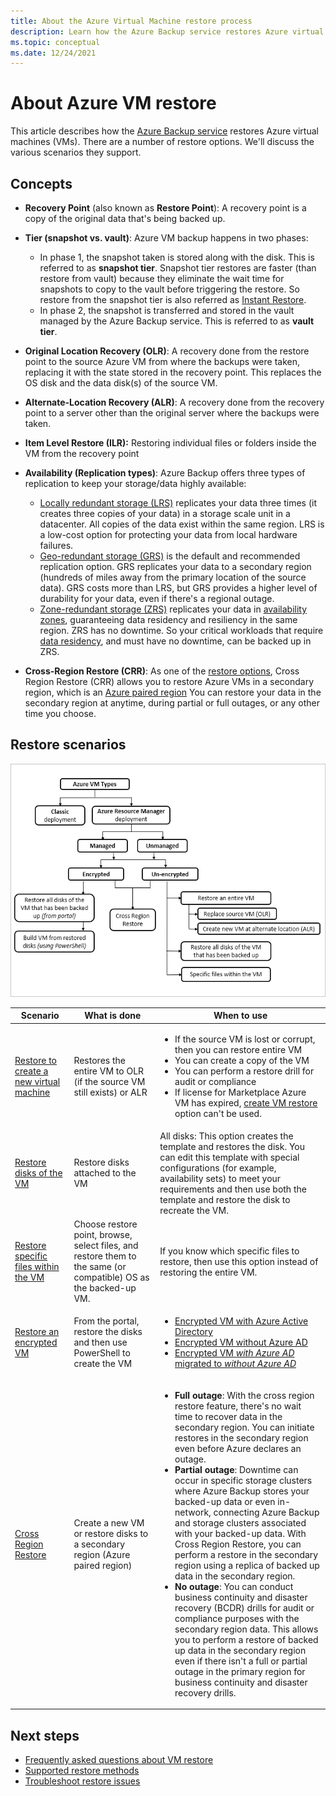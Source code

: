 ```yaml
---
title: About the Azure Virtual Machine restore process
description: Learn how the Azure Backup service restores Azure virtual machines
ms.topic: conceptual
ms.date: 12/24/2021
---
```


# About Azure VM restore

This article describes how the [Azure Backup service](./backup-overview.md) restores Azure virtual machines (VMs). There are a number of restore options. We'll discuss the various scenarios they support.

## Concepts

- **Recovery Point** (also known as **Restore Point**): A recovery point is a copy of the original data that's being backed up.

- **Tier (snapshot vs. vault)**:  Azure VM backup happens in two phases:

  - In phase 1, the snapshot taken is stored along with the disk. This is referred to as **snapshot tier**. Snapshot tier restores are faster (than restore from vault) because they eliminate the wait time for snapshots to copy to the vault before triggering the restore. So restore from the snapshot tier is also referred as [Instant Restore](./backup-instant-restore-capability.md).
  - In phase 2, the snapshot is transferred and stored in the vault managed by the Azure Backup service. This is referred to as **vault tier**.

- **Original Location Recovery (OLR)**: A recovery done from the restore point to the source Azure VM from where the backups were taken, replacing it with the state stored in the recovery point. This replaces the OS disk and the data disk(s) of the source VM.

- **Alternate-Location Recovery (ALR)**: A recovery done from the recovery point to a server other than the original server where the backups were taken.

- **Item Level Restore (ILR):** Restoring individual files or folders inside the VM from the recovery point

- **Availability (Replication types)**: Azure Backup offers three types of replication to keep your storage/data highly available:
  - [Locally redundant storage (LRS)](../storage/common/storage-redundancy.md#locally-redundant-storage) replicates your data three times (it creates three copies of your data) in a storage scale unit in a datacenter. All copies of the data exist within the same region. LRS is a low-cost option for protecting your data from local hardware failures.
  - [Geo-redundant storage (GRS)](../storage/common/storage-redundancy.md#geo-redundant-storage) is the default and recommended replication option. GRS replicates your data to a secondary region (hundreds of miles away from the primary location of the source data). GRS costs more than LRS, but GRS provides a higher level of durability for your data, even if there's a regional outage.
  - [Zone-redundant storage (ZRS)](../storage/common/storage-redundancy.md#zone-redundant-storage) replicates your data in [availability zones](../availability-zones/az-overview.md#availability-zones), guaranteeing data residency and resiliency in the same region. ZRS has no downtime. So your critical workloads that require [data residency](https://azure.microsoft.com/resources/achieving-compliant-data-residency-and-security-with-azure/), and must have no downtime, can be backed up in ZRS.

- **Cross-Region Restore (CRR)**: As one of the [restore options](./backup-azure-arm-restore-vms.md#restore-options), Cross Region Restore (CRR) allows you to restore Azure VMs in a secondary region, which is an [Azure paired region](../availability-zones/cross-region-replication-azure.md) You can restore your data in the secondary region at anytime,  during partial or full outages, or any other time you choose. 

## Restore scenarios

![Restore scenarios ](./media/about-azure-vm-restore/recovery-scenarios.png)

| **Scenario**                                                 | **What is done**                                             | **When to use**                                              |
| ------------------------------------------------------------ | ------------------------------------------------------------ | ------------------------------------------------------------ |
| [Restore to create a new virtual machine](./backup-azure-arm-restore-vms.md) | Restores the entire VM to OLR (if the source VM still exists) or ALR | <ul><li> If the source VM is lost or  corrupt, then you can restore entire VM  <li> You can create a copy of the  VM  <li> You can perform a restore  drill for audit or compliance  <li> If license for Marketplace Azure VM has expired, [create VM restore](./backup-azure-arm-restore-vms.md#create-a-vm) option can't be used.</ul> |
| [Restore disks of the VM](./backup-azure-arm-restore-vms.md#restore-disks) | Restore disks attached to the VM                             |  All disks: This option creates the template and restores the disk. You can edit this template  with special configurations (for example, availability sets) to meet your requirements  and then use both the template and restore the disk to recreate the VM. |
| [Restore specific files within the VM](./backup-azure-restore-files-from-vm.md) | Choose restore point, browse, select files, and restore them to the  same (or compatible) OS as the backed-up VM. |  If you know which specific  files to restore, then use this option instead of restoring the entire VM. |
| [Restore an encrypted VM](./backup-azure-vms-encryption.md) | From the portal, restore the disks and then use PowerShell to create the VM | <ul><li> [Encrypted VM with  Azure Active Directory](../virtual-machines/windows/disk-encryption-windows-aad.md)  <li> [Encrypted VM  without Azure AD](../virtual-machines/windows/disk-encryption-windows.md) <li> [Encrypted VM *with Azure AD* migrated to *without Azure AD*](../virtual-machines/windows/disk-encryption-faq.yml#can-i-migrate-vms-that-were-encrypted-with-an-azure-ad-app-to-encryption-without-an-azure-ad-app-)</ul> |
| [Cross Region Restore](./backup-azure-arm-restore-vms.md#cross-region-restore) | Create a new VM or restore disks to a  secondary region (Azure paired region) | <ul><li> **Full outage**:  With the cross region restore feature, there's no wait time to recover data in the secondary region. You can initiate restores in the secondary region even before Azure declares an outage. <li> **Partial outage**: Downtime can occur in specific storage clusters where Azure Backup stores your backed-up data or even in-network, connecting Azure Backup and storage clusters associated with your backed-up data. With Cross Region Restore, you can perform a restore in the secondary region using a replica of backed up data in the secondary region. <li> **No outage**: You can conduct business continuity and disaster recovery (BCDR) drills for audit or compliance purposes with the secondary region data. This allows you to perform a restore of backed up data in the secondary region even if there isn't a full or partial outage in the primary region for business continuity and disaster recovery drills.</ul>  |

## Next steps

- [Frequently asked questions about VM restore](./backup-azure-vm-backup-faq.yml)
- [Supported restore methods](./backup-support-matrix-iaas.md#supported-restore-methods)
- [Troubleshoot restore issues](./backup-azure-vms-troubleshoot.md#restore)
